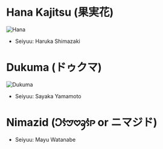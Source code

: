 # Hana Kajitsu (果実花)
![Hana](https://github.com/user-attachments/assets/dc4e9715-6a74-46f8-8bcf-069c5af2c337)
* Seiyuu: Haruka Shimazaki
# Dukuma (ドゥクマ)
![Dukuma](https://github.com/user-attachments/assets/67160063-5ffa-4402-9782-37961145ab13)
* Seiyuu: Sayaka Yamamoto
# Nimazid (𖹛𖹫𖹠𖹭𖹥𖹫𖹹 or ニマジド)
* Seiyuu: Mayu Watanabe
